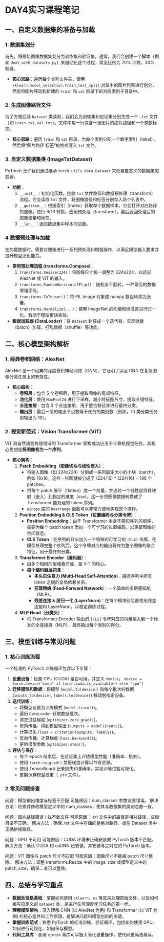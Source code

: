 # DAY4实习课程笔记

## 一、自定义数据集的准备与加载

### 1. 数据集划分

首先，将原始图像数据集划分为训练集和验证集。通常，我们会创建一个脚本（例如 `deal_with_datasets.py`）来自动化这个过程，常见比例为 70% 训练，30% 验证。

- **核心思路**：遍历每个类别文件夹，使用 `sklearn.model_selection.train_test_split` 对其中的图片列表进行划分，然后将图片移动到新建的 `train` 和 `val` 目录下的对应类别子目录中。

### 2. 生成图像路径文件

为了方便后续 `Dataset` 类读取，我们会为训练集和验证集分别生成一个 `.txt` 文件（如 `train.txt`, `val.txt`）。文件中每一行包含一张图片的绝对路径和一个整数标签。

- **核心思路**：遍历 `train` 和 `val` 目录，为每个类别分配一个数字索引（label），然后将“图片路径 标签”的格式写入 `txt` 文件。

### 3. 自定义数据集类 (ImageTxtDataset)

PyTorch 允许我们通过继承 `torch.utils.data.Dataset` 来创建自定义的数据集加载器。

- **功能**：
    1. `__init__`：初始化函数，接收 `txt` 文件路径和数据预处理（transform）流程。它会读取 `txt` 文件，将图像路径和标签分别存入两个列表中。
    2. `__getitem__`：根据索引（index）获取单个数据样本。它会打开对应路径的图像，进行 RGB 转换，应用预处理（transform），最后返回处理后的图像张量和标签。
    3. `__len__`：返回数据集中样本的总数。

### 4.数据预处理与加载

在加载数据时，需要对图像进行一系列预处理和增强操作，以满足模型输入要求并提升模型泛化能力。

- **常用预处理流程 (transforms.Compose)**：
    1. `transforms.Resize(224)`：将图像尺寸统一调整为 224x224，以适应 AlexNet 或 ViT 的输入。
    2. `transforms.RandomHorizontalFlip()`：随机水平翻转，一种常见的数据增强手段。
    3. `transforms.ToTensor()`：将 PIL.Image 对象或 numpy 数组转换为张量。
    4. `transforms.Normalize(...)`：使用 ImageNet 的均值和标准差进行归一化，有助于模型更快收敛。
- **数据加载器 (DataLoader)**：将 `Dataset` 封装成一个迭代器，实现批量（batch）加载、打乱数据（shuffle）等功能。

## 二、核心模型架构解析

### 1. 经典卷积网络：AlexNet

AlexNet 是一个经典的深度卷积神经网络（CNN），它证明了深层 CNN 在复杂图像分类任务上的有效性。

- **核心结构**：
    - **卷积层**：包含 5 个卷积层，用于提取图像的局部特征。
    - **池化层**：使用 `MaxPool2d` 进行下采样，减小特征图尺寸，提取关键特征。
    - **全连接层**：包含 3 个全连接层，用于整合特征并进行最终分类。
    - **输出层**：最后一层的输出节点数等于任务的类别数（例如，10 类分类任务则输出为 10）。

### 2. 视觉新范式：Vision Transformer (ViT)

ViT 将自然语言处理领域的 Transformer 架构成功应用于计算机视觉任务，其核心思想是**将图像视为一个序列**。

- **核心架构**：
    1. **Patch Embedding（图像切块与线性嵌入）**：
        - 将输入图像（如 224x224）分割成一系列固定大小的小块（patch），例如 16x16。这样一张图就被分成了 (224/16) * (224/16) = 196 个 patches。
        - 将每个 patch 展平（flatten）成一个向量，并通过一个线性层将其映射（嵌入）到指定的维度（`dim`）。这一步将图像数据转换成了 Transformer 能处理的 token 序列。
        - `einops` 库的 `Rearrange` 函数可以非常方便地实现这个操作。
    2. **Position Embedding & CLS Token（位置编码与分类令牌）**：
        - **Position Embedding**：由于 Transformer 本身不感知序列的顺序，需要为每个 patch token 添加一个可学习的位置编码，以保留图像的空间信息。
        - **CLS Token**：在序列的开头加入一个特殊的可学习的 `[CLS]` 令牌。在模型处理完整个序列后，这个令牌对应的输出将作为整个图像的聚合特征，用于最终的分类。
    3. **Transformer Encoder（编码器）**：
        - 由多个相同的层堆叠而成，是 ViT 的核心。
        - **每个编码器层包含**：
            - **多头自注意力 (Multi-Head Self-Attention)**：捕捉序列中所有 token 之间的全局依赖关系。
            - **前馈网络 (Feed-Forward Network)**：一个简单的多层感知机（MLP）。
            - **残差连接 & 层归一化 (LayerNorm)**：在每个模块前后都使用残差连接和 LayerNorm，以稳定训练过程。
    4. **MLP Head（分类头）**：
        - 将 Transformer Encoder 输出的 `[CLS]` 令牌对应的向量输入到一个标准的全连接层（MLP），最终输出每个类别的得分。

## 三、模型训练与常见问题

### 1. 核心训练流程

一个标准的 PyTorch 训练循环包含以下步骤：

1. **设置设备**：检查 GPU (CUDA) 是否可用，并定义 `device`。
`device = torch.device("cuda" if torch.cuda.is_available() else "cpu")`
2. **迁移模型和数据**：将模型 (`model.to(device)`) 和每个批次的数据 (`inputs.to(device)`, `labels.to(device)`) 移动到指定设备。
3. **迭代训练**：
    - 将模型设置为训练模式 (`model.train()`)。
    - 遍历 `DataLoader` 获取数据批次。
    - 清空过往梯度 (`optimizer.zero_grad()`)。
    - 前向传播，得到模型输出 (`outputs = model(inputs)`)。
    - 计算损失 (`loss = criterion(outputs, labels)`)。
    - 反向传播，计算梯度 (`loss.backward()`)。
    - 更新模型参数 (`optimizer.step()`)。
4. **评估与保存**：
    - 每个 epoch 结束后，在验证集上评估模型性能（准确率、损失）。
    - 使用 `torch.no_grad()` 禁用梯度计算以节省资源。
    - 使用 TensorBoard 记录损失和准确率，实现训练过程可视化。
    - 定期保存模型权重（`.pth` 文件）。

### 2.常见问题排查

问题：模型输出维度与标签不匹配
可能原因：num_classes 参数设置错误。
解决方法：检查并修改模型定义中的 num_classes，使其与数据集的类别总数一致。

问题：图片路径错误 / 找不到文件
可能原因：.txt 文件中的路径是相对路径，或根目录不正确。
解决方法：确保 .txt 文件中存储的是绝对路径，或在 Dataset 类中正确拼接路径。

问题：GPU 不可用
可能原因：CUDA 环境未正确安装或 PyTorch 版本不匹配。
解决方法：确认 CUDA 和 cuDNN 已安装，并安装与之对应的 PyTorch 版本。

问题：ViT 图像与 patch 尺寸不匹配
可能原因：图像尺寸不能被 patch 尺寸整除。
解决方法：调整 transforms.Resize 中的 image_size 或模型定义中的 patch_size，确保二者可以整除。

## 四、总结与学习重点

- **数据处理是基础**：掌握如何使用 `sklearn`、`os` 等库来处理原始文件，以及如何编写自定义的 `Dataset` 类，是进行任何深度学习任务的第一步。
- **理解模型架构**：深入理解 CNN (以 AlexNet 为例) 和 Transformer (以 ViT 为例) 的核心组件和工作原理，是解决问题和模型创新的关键。
- **掌握训练范式**：熟悉 PyTorch 的标准训练、验证循环，包括如何使用 GPU、如何进行可视化、如何保存模型。
- **代码工具库**：善用 `einops` 等库可以极大简化张量操作，使代码更简洁易读。